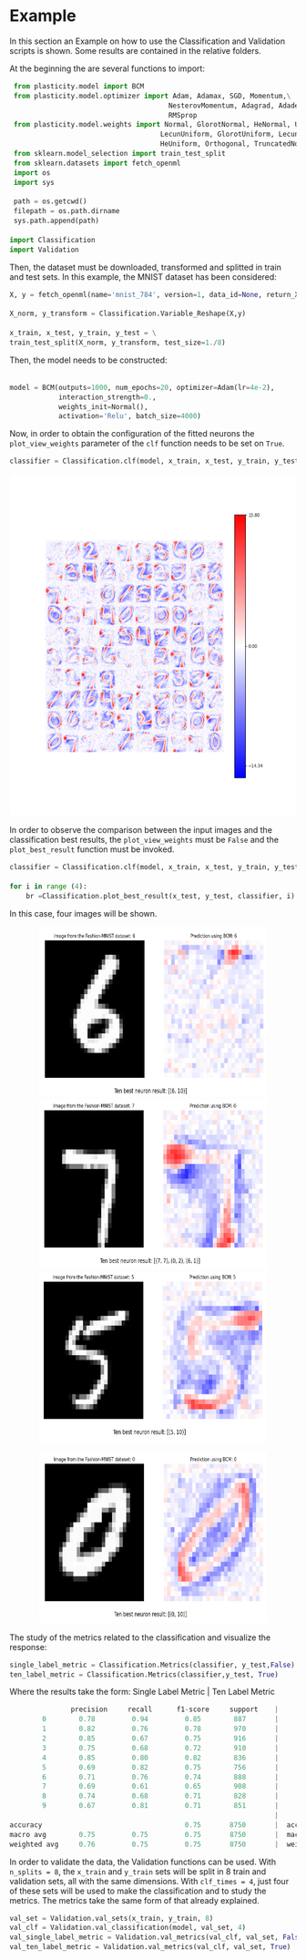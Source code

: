 # Example

In this section an Example on how to use the Classification and Validation scripts is shown. Some results are contained in the relative folders.

At the beginning the are several functions to import:

```python
 from plasticity.model import BCM
 from plasticity.model.optimizer import Adam, Adamax, SGD, Momentum,\
                                       NesterovMomentum, Adagrad, Adadelta,\
                                       RMSprop
 from plasticity.model.weights import Normal, GlorotNormal, HeNormal, Uniform,\
                                     LecunUniform, GlorotUniform, LecunNormal,\
                                     HeUniform, Orthogonal, TruncatedNormal
 from sklearn.model_selection import train_test_split
 from sklearn.datasets import fetch_openml
 import os
 import sys

 path = os.getcwd()
 filepath = os.path.dirname
 sys.path.append(path)

import Classification
import Validation

```

Then, the dataset must be downloaded, transformed and splitted in train and test sets. In this example, the MNIST dataset has been considered:

```python
X, y = fetch_openml(name='mnist_784', version=1, data_id=None, return_X_y=True)

X_norm, y_transform = Classification.Variable_Reshape(X,y)

x_train, x_test, y_train, y_test = \
train_test_split(X_norm, y_transform, test_size=1./8)
```

Then, the model needs to be constructed:

```python

model = BCM(outputs=1000, num_epochs=20, optimizer=Adam(lr=4e-2), 
            interaction_strength=0.,
            weights_init=Normal(),
            activation='Relu', batch_size=4000)
```

Now, in order to obtain the configuration of the fitted neurons the `plot_view_weights` parameter of the `clf` function needs to be set on `True`.

```python
classifier = Classification.clf(model, x_train, x_test, y_train, y_test, True)
```
<div align = "center">
<img src=https://github.com/SimoneFumagalli/Software_and_Computing/blob/main/BCM_Classification/Example/Classification/Plot_view_weights.png height = "600" width = "600">
</div>

In order to observe the comparison between the input images and the classification best results, the `plot_view_weights` must be `False` and the `plot_best_result` function must be invoked.
```python
classifier = Classification.clf(model, x_train, x_test, y_train, y_test)

for i in range (4):
    br =Classification.plot_best_result(x_test, y_test, classifier, i)
```
In this case, four images will be shown.

<div align="center">
<img src="https://github.com/SimoneFumagalli/Software_and_Computing/blob/main/BCM_Classification/Example/Classification/Figure_1.png"  height = "300" width = "400">

<img src="https://github.com/SimoneFumagalli/Software_and_Computing/blob/main/BCM_Classification/Example/Classification/Figure_2.png"  height = "300" width = "400">
</div>

<div align="center">
<img src="https://github.com/SimoneFumagalli/Software_and_Computing/blob/main/BCM_Classification/Example/Classification/Figure_3.png" 
height = "300" width = "400">

<img src="https://github.com/SimoneFumagalli/Software_and_Computing/blob/main/BCM_Classification/Example/Classification/Figure_4.png" 
height = "300" width = "400">
</div>

The study of the metrics related to the classification and visualize the response:
```python
single_label_metric = Classification.Metrics(classifier, y_test,False)
ten_label_metric = Classification.Metrics(classifier,y_test, True)
```

Where the results take the form:
Single Label Metric                                              | Ten Label Metric           
```python                                                        |         
               precision     recall      f1-score     support    |                 precision      recall     f1-score     support
        0        0.78         0.94         0.85        887       |        0          0.80         0.95         0.87        887
        1        0.82         0.76         0.78        970       |        1          0.66         0.98         0.79        970
        2        0.85         0.67         0.75        916       |        2          0.93         0.63         0.75        916
        3        0.75         0.68         0.72        910       |        3          0.84         0.79         0.82        910 
        4        0.85         0.80         0.82        836       |        4          0.83         0.71         0.77        836
        5        0.69         0.82         0.75        756       |        5          0.77         0.75         0.76        756
        6        0.71         0.76         0.74        888       |        6          0.80         0.95         0.87        888
        7        0.69         0.61         0.65        908       |        7          0.76         0.74         0.75        908
        8        0.74         0.68         0.71        828       |        8          0.85         0.49         0.62        828
        9        0.67         0.81         0.71        851       |        9          0.67         0.72         0.69        851
                                                                 |
accuracy                                   0.75       8750       |  accuracy                                   0.78       8750
macro avg        0.75         0.75         0.75       8750       |  macro avg        0.79         0.77         0.77       8750
weighted avg     0.76         0.75         0.75       8750       |  weighted avg     0.79         0.78         0.77       8750

```

In order to validate the data, the Validation functions can be used. With `n_splits = 8`, the `x_train` and `y_train` sets will be split in 8 train and validation sets, all with the same dimensions. With `clf_times = 4`, just four of these sets will be used to make the classification and to study the metrics. The metrics take the same form of that already explained.

```python
val_set = Validation.val_sets(x_train, y_train, 8)
val_clf = Validation.val_classification(model, val_set, 4)
val_single_label_metric = Validation.val_metrics(val_clf, val_set, False)
val_ten_label_metric = Validation.val_metrics(val_clf, val_set, True)
```